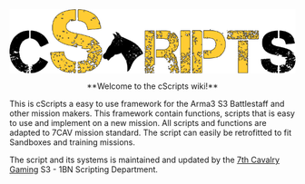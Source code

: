 <img align="center" src="https://github.com/7Cav/cScripts/blob/master/resourses/logo.png">
<p style="text-align: center;">**Welcome to the cScripts wiki!**</p>



This is cScripts a easy to use framework for the Arma3 S3 Battlestaff and other mission makers. This framework contain functions, scripts that is easy to use and implement on a new mission. All scripts and functions are adapted to 7CAV mission standard. The script can easily be retrofitted to fit Sandboxes and training missions.

The script and its systems is maintained and updated by the [7th Cavalry Gaming](https://7cav.us/) S3 - 1BN Scripting Department.